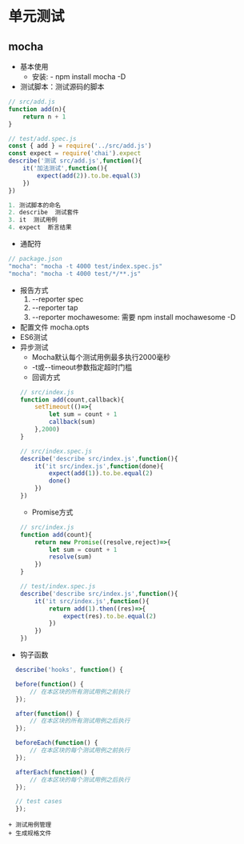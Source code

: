 # 单元测试
## mocha
  + 基本使用
    - 安装: - npm install mocha -D
  + 测试脚本：测试源码的脚本
  ```javascript
  // src/add.js
  function add(n){
      return n + 1
  }

  // test/add.spec.js
  const { add } = require('../src/add.js')
  const expect = require('chai').expect
  describe('测试 src/add.js',function(){
      it('加法测试',function(){
          expect(add(2)).to.be.equal(3)
      })
  })

  1. 测试脚本的命名
  2. describe  测试套件
  3. it  测试用例
  4. expect  断言结果
  ```
  + 通配符
  ```javascript
  // package.json
  "mocha": "mocha -t 4000 test/index.spec.js"
  "mocha": "mocha -t 4000 test/*/**.js"
  ```
  + 报告方式
    1. --reporter spec
    2. --reporter tap
    3. --reporter mochawesome: 需要 npm install mochawesome -D
  + 配置文件 mocha.opts
  + ES6测试
  + 异步测试
    - Mocha默认每个测试用例最多执行2000毫秒
    - -t或--timeout参数指定超时门槛
    - 回调方式
    ```js
    // src/index.js
    function add(count,callback){
        setTimeout(()=>{
            let sum = count + 1
            callback(sum)
        },2000)
    }

    // src/index.spec.js
    describe('describe src/index.js',function(){
        it('it src/index.js',function(done){
            expect(add(1)).to.be.equal(2)
            done()
        })
    })
    ```
    - Promise方式
    ```js
    // src/index.js
    function add(count){
        return new Promise((resolve,reject)=>{
            let sum = count + 1
            resolve(sum)
        })
    }

    // test/index.spec.js
    describe('describe src/index.js',function(){
        it('it src/index.js',function(){
            return add(1).then((res)=>{
                expect(res).to.be.equal(2)
            })
        })
    })
    ```
  + 钩子函数
  ```javascript
    describe('hooks', function() {

    before(function() {
        // 在本区块的所有测试用例之前执行
    });

    after(function() {
        // 在本区块的所有测试用例之后执行
    });

    beforeEach(function() {
        // 在本区块的每个测试用例之前执行
    });

    afterEach(function() {
        // 在本区块的每个测试用例之后执行
    });

    // test cases
    });
  ```
    + 测试用例管理
    + 生成规格文件